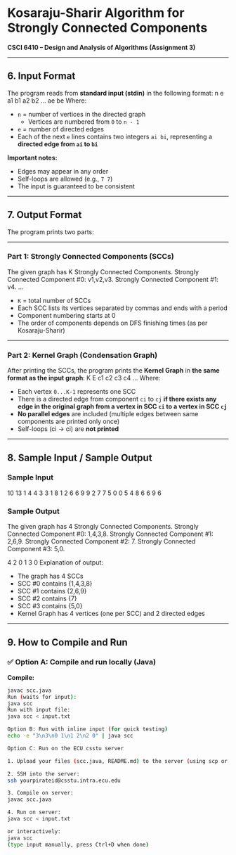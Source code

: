 # Kosaraju-Sharir Algorithm for Strongly Connected Components  
**CSCI 6410 – Design and Analysis of Algorithms (Assignment 3)**

---

## 6. Input Format

The program reads from **standard input (stdin)** in the following format:
n
e
a1 b1
a2 b2
…
ae be
Where:

- `n` = number of vertices in the directed graph  
  - Vertices are numbered from `0` to `n - 1`
- `e` = number of directed edges
- Each of the next `e` lines contains two integers `ai bi`, representing a **directed edge from `ai` to `bi`**

**Important notes:**
- Edges may appear in any order
- Self-loops are allowed (e.g., `7 7`)
- The input is guaranteed to be consistent

---

## 7. Output Format

The program prints two parts:

---

### **Part 1: Strongly Connected Components (SCCs)**
The given graph has K Strongly Connected Components.
Strongly Connected Component #0: v1,v2,v3.
Strongly Connected Component #1: v4.
…
- `K` = total number of SCCs
- Each SCC lists its vertices separated by commas and ends with a period
- Component numbering starts at 0
- The order of components depends on DFS finishing times (as per Kosaraju-Sharir)

---

### **Part 2: Kernel Graph (Condensation Graph)**

After printing the SCCs, the program prints the **Kernel Graph** in **the same format as the input graph**:
K
E
c1 c2
c3 c4
…
Where:

- Each vertex `0...K-1` represents one SCC
- There is a directed edge from component `ci` to `cj` **if there exists any edge in the original graph from a vertex in SCC `ci` to a vertex in SCC `cj`**
- **No parallel edges** are included (multiple edges between same components are printed only once)
- Self-loops (ci → ci) are **not printed**

---

## 8. Sample Input / Sample Output

### **Sample Input**
10
13
1 4
4 3
3 1
8 1
2 6
6 9
9 2
7 7
5 0
0 5
4 8
6 6
9 6
### **Sample Output**
The given graph has 4 Strongly Connected Components.
Strongly Connected Component #0: 1,4,3,8.
Strongly Connected Component #1: 2,6,9.
Strongly Connected Component #2: 7.
Strongly Connected Component #3: 5,0.

4
2
0 1
3 0
Explanation of output:
- The graph has 4 SCCs
- SCC #0 contains {1,4,3,8}
- SCC #1 contains {2,6,9}
- SCC #2 contains {7}
- SCC #3 contains {5,0}
- Kernel Graph has 4 vertices (one per SCC) and 2 directed edges

---

## 9. How to Compile and Run

### ✅ Option A: Compile and run locally (Java)

**Compile:**
```bash
javac scc.java
Run (waits for input):
java scc
Run with input file:
java scc < input.txt

Option B: Run with inline input (for quick testing)
echo -e "3\n3\n0 1\n1 2\n2 0" | java scc

Option C: Run on the ECU csstu server

1. Upload your files (scc.java, README.md) to the server (using scp or editing directly).

2. SSH into the server:
ssh yourpirateid@csstu.intra.ecu.edu

3. Compile on server:
javac scc.java

4. Run on server:
java scc < input.txt

or interactively:
java scc
(type input manually, press Ctrl+D when done)

